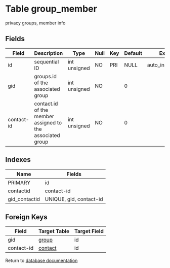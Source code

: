 Table group_member
===========

privacy groups, member info

Fields
------

| Field      | Description                                               | Type         | Null | Key | Default | Extra          |
| ---------- | --------------------------------------------------------- | ------------ | ---- | --- | ------- | -------------- |
| id         | sequential ID                                             | int unsigned | NO   | PRI | NULL    | auto_increment |
| gid        | groups.id of the associated group                         | int unsigned | NO   |     | 0       |                |
| contact-id | contact.id of the member assigned to the associated group | int unsigned | NO   |     | 0       |                |

Indexes
------------

| Name | Fields |
|------|--------|
| PRIMARY | id |
| contactid | contact-id |
| gid_contactid | UNIQUE, gid, contact-id |

Foreign Keys
------------

| Field | Target Table | Target Field |
|-------|--------------|--------------|
| gid | [group](help/database/db_group) | id |
| contact-id | [contact](help/database/db_contact) | id |

Return to [database documentation](help/database)
